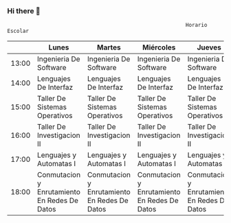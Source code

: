 ### Hi there 👋

<!--
**EduardoRamos136/EduardoRamos136** is a ✨ _special_ ✨ repository because its `README.md` (this file) appears on your GitHub profile.

Here are some ideas to get you started:

- 🔭 Estudiante de Ing. Sistemas Computacionales
- 🌱 Estudiante en el Instituto Tecnológico de Tijuana
- 👯 Me gusta trabajar en el desarrollo visual de los proyectos
- 🤔 El diseño es una mis partes favoritas para trabajar
- 💬 Me gustan todos los deportes
- 📫 Soy muy activo en instagram: @LaloChampurrado y Discord: Champurrado#3583
- 😄 El/He/His
-->

                                                              Horario Escolar
|       | Lunes                                         | Martes                                        | Miércoles                                     | Jueves                                        | Viernes                                       |
|-------|-----------------------------------------------|-----------------------------------------------|-----------------------------------------------|-----------------------------------------------|-----------------------------------------------|
| 13:00 | Ingenieria De Software                        | Ingenieria De Software                        | Ingenieria De Software                        | Ingenieria De Software                        | Ingenieria De Software                        |
| 14:00 | Lenguajes De Interfaz                         | Lenguajes De Interfaz                         | Lenguajes De Interfaz                         | Lenguajes De Interfaz                         |                                               |
| 15:00 | Taller De Sistemas  Operativos                | Taller De Sistemas  Operativos                | Taller De Sistemas  Operativos                | Taller De Sistemas  Operativos                |                                               |
| 16:00 | Taller De Investigacion II                    | Taller De Investigacion II                    | Taller De Investigacion II                    | Taller De Investigacion II                    |                                               |
| 17:00 | Lenguajes y Automatas I                       | Lenguajes y Automatas I                       | Lenguajes y Automatas I                       | Lenguajes y Automatas I                       | Lenguajes y Automatas I                       |
| 18:00 | Conmutacion y Enrutamiento  En Redes De Datos | Conmutacion y Enrutamiento  En Redes De Datos | Conmutacion y Enrutamiento  En Redes De Datos | Conmutacion y Enrutamiento  En Redes De Datos | Conmutacion y Enrutamiento  En Redes De Datos |
